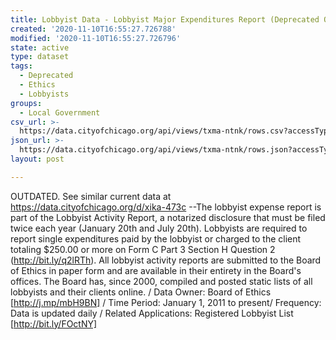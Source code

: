 ```yaml
---
title: Lobbyist Data - Lobbyist Major Expenditures Report (Deprecated October 2015)
created: '2020-11-10T16:55:27.726788'
modified: '2020-11-10T16:55:27.726796'
state: active
type: dataset
tags:
  - Deprecated
  - Ethics
  - Lobbyists
groups:
  - Local Government
csv_url: >-
  https://data.cityofchicago.org/api/views/txma-ntnk/rows.csv?accessType=DOWNLOAD
json_url: >-
  https://data.cityofchicago.org/api/views/txma-ntnk/rows.json?accessType=DOWNLOAD
layout: post

---
```

OUTDATED. See similar current data at https://data.cityofchicago.org/d/xika-473c --The lobbyist expense report is part of the Lobbyist Activity Report, a notarized disclosure that must be filed twice each year (January 20th and July 20th). Lobbyists are required to report single expenditures paid by the lobbyist or charged to the client totaling $250.00 or more on Form C Part 3 Section H Question 2 (http://bit.ly/q2lRTh). All lobbyist activity reports are submitted to the Board of Ethics in paper form and are available in their entirety in the Board's offices. The Board has, since 2000, compiled and posted static lists of all lobbyists and their clients online. / Data Owner: Board of Ethics [http://j.mp/mbH9BN] / Time Period: January 1, 2011 to present/ Frequency: Data is updated daily / Related Applications: Registered Lobbyist List [http://bit.ly/FOctNY]
